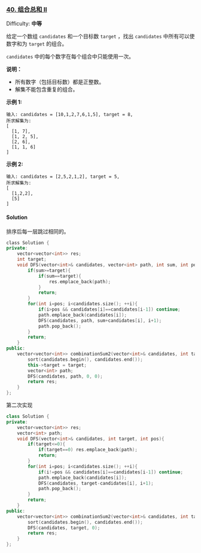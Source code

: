 ### [40\. 组合总和 II](https://leetcode-cn.com/problems/combination-sum-ii/)

Difficulty: **中等**


给定一个数组 `candidates` 和一个目标数 `target` ，找出 `candidates` 中所有可以使数字和为 `target` 的组合。

`candidates` 中的每个数字在每个组合中只能使用一次。

**说明：**

*   所有数字（包括目标数）都是正整数。
*   解集不能包含重复的组合。 

**示例 1:**

```
输入: candidates = [10,1,2,7,6,1,5], target = 8,
所求解集为:
[
  [1, 7],
  [1, 2, 5],
  [2, 6],
  [1, 1, 6]
]
```

**示例 2:**

```
输入: candidates = [2,5,2,1,2], target = 5,
所求解集为:
[
  [1,2,2],
  [5]
]
```


#### Solution

排序后每一层跳过相同的。

```cpp
​class Solution {
private:
    vector<vector<int>> res;
    int target;
    void DFS(vector<int>& candidates, vector<int> path, int sum, int pos){
        if(sum>=target){
            if(sum==target){
                res.emplace_back(path);
            }
            return;
        }
        for(int i=pos; i<candidates.size(); ++i){
            if(i>pos && candidates[i]==candidates[i-1]) continue;
            path.emplace_back(candidates[i]);
            DFS(candidates, path, sum+candidates[i], i+1);
            path.pop_back();
        }
        return;
    }
public:
    vector<vector<int>> combinationSum2(vector<int>& candidates, int target) {
        sort(candidates.begin(), candidates.end());
        this->target = target;
        vector<int> path;
        DFS(candidates, path, 0, 0);
        return res;
    }
};
```

第二次实现  
```cpp
class Solution {
private:
    vector<vector<int>> res;
    vector<int> path;
    void DFS(vector<int>& candidates, int target, int pos){
        if(target<=0){
            if(target==0) res.emplace_back(path);
            return;
        }
        for(int i=pos; i<candidates.size(); ++i){
            if(i!=pos && candidates[i]==candidates[i-1]) continue;
            path.emplace_back(candidates[i]);
            DFS(candidates, target-candidates[i], i+1);
            path.pop_back();
        }
        return;
    }
public:
    vector<vector<int>> combinationSum2(vector<int>& candidates, int target) {
        sort(candidates.begin(), candidates.end());
        DFS(candidates, target, 0);
        return res;
    }
};
```